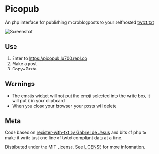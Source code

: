 # Picopub

An php interface for publishing microblogposts to your selfhosted [twtxt.txt](https://github.com/buckket/twtxt)

![Screenshot](https://v1.screenshot.11ty.dev/https%3A%2F%2Fpicopub.lu700.repl.co)

## Use

1. Enter to https://picopub.lu700.repl.co
2. Make a post
3. Copy+Paste

## Warnings

- The emojis widget will not put the emoji selected into the write box, it will put it in your clipboard
- When you close your browser, your posts will delete

## Meta
Code based on [register-with-txt by Gabriel de Jesus](https://github.com/gabrieldejesus/register-with-txt)
and bits of php to make it write just one line of twtxt compliant data at a time.

Distributed under the MIT License. See [LICENSE](LICENSE) for more information.
